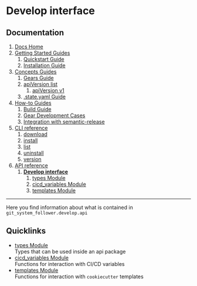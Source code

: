 # Develop interface
## Documentation
1. [Docs Home](../docs_home.md)
2. [Getting Started Guides](../getting_started.md) 
   1. [Quickstart Guide](../getting_started/quickstart.md)
   2. [Installation Guide](../getting_started/installation.md)
3. [Concepts Guides](../concepts.md)  
   1. [Gears Guide](../concepts/gears.md)
   2. [apiVersion list](../concepts/api_version_list.md)
      1. [apiVersion v1](../concepts/api_version_list/v1.md) 
   3. [.state.yaml Guide](../concepts/state.md)
4. [How-to Guides](../how_to.md)  
   1. [Build Guide](../how_to/build.md)
   2. [Gear Development Cases](../how_to/gear_development_cases.md)
   3. [Integration with semantic-release](../how_to/integration_with_semantic_release.md)
5. [CLI reference](../cli_reference.md)
   1. [download](../cli_reference/download.md)
   2. [install](../cli_reference/install.md) 
   3. [list](../cli_reference/list.md)
   4. [uninstall](../cli_reference/uninstall.md)
   5. [version](../cli_reference/version.md)
6. [API reference](../api_reference.md)  
   1. **[Develop interface](develop_interface.md)**  
      1. [types Module](develop_interface/types.md)
      2. [cicd_variables Module](develop_interface/cicd_variables.md)
      3. [templates Module](develop_interface/templates.md)

---

Here you find information about what is contained in `git_system_follower.develop.api`

## Quicklinks
* [types Module](develop_interface/types.md)  
Types that can be used inside an api package
* [cicd_variables Module](develop_interface/cicd_variables.md)  
Functions for interaction with CI/CD variables
* [templates Module](develop_interface/templates.md)  
Functions for interaction with `cookiecutter` templates